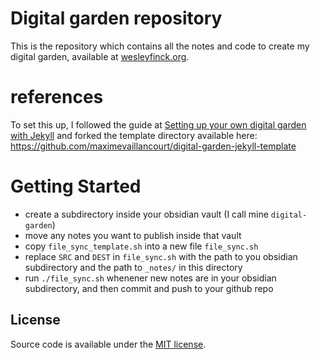 # Digital garden repository
This is the repository which contains all the notes and code to create my digital garden, available at [wesleyfinck.org](https://wesleyfinck.org).

# references
To set this up, I followed the guide at [Setting up your own digital garden with Jekyll](https://maximevaillancourt.com/blog/setting-up-your-own-digital-garden-with-jekyll) and forked the template directory available here: https://github.com/maximevaillancourt/digital-garden-jekyll-template

# Getting Started
- create a subdirectory inside your obsidian vault (I call mine `digital-garden`)
- move any notes you want to publish inside that vault
- copy `file_sync_template.sh` into a new file `file_sync.sh`
- replace `SRC` and `DEST` in `file_sync.sh` with the path to you obsidian subdirectory and the path to `_notes/` in this directory
- run `./file_sync.sh` whenener new notes are in your obsidian subdirectory, and then commit and push to your github repo

## License

Source code is available under the [MIT license](LICENSE.md).
